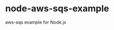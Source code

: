 node-aws-sqs-example
==============================================================================

aws-sqs example for Node.js

